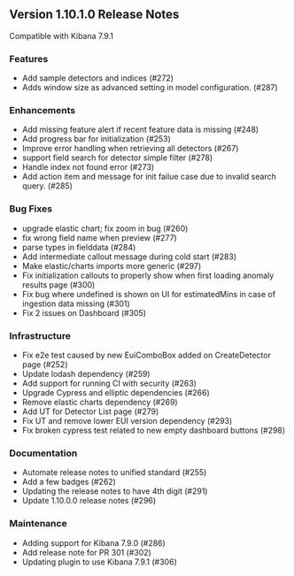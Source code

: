## Version 1.10.1.0 Release Notes

Compatible with Kibana 7.9.1

### Features

* Add sample detectors and indices (#272)
* Adds window size as advanced setting in model configuration. (#287)

### Enhancements

* Add missing feature alert if recent feature data is missing (#248)
* Add progress bar for initialization (#253)
* Improve error handling when retrieving all detectors (#267)
* support field search for detector simple filter (#278)
* Handle index not found error (#273)
* Add action item and message for init failue case due to invalid search query.  (#285)

### Bug Fixes

* upgrade elastic chart; fix zoom in bug (#260)
* fix wrong field name when preview (#277)
* parse types in fielddata (#284)
* Add intermediate callout message during cold start (#283)
* Make elastic/charts imports more generic (#297)
* Fix initialization callouts to properly show when first loading anomaly results page (#300)
* Fix bug where undefined is shown on UI for estimatedMins in case of ingestion data missing (#301)
* Fix 2 issues on Dashboard (#305)

### Infrastructure

* Fix e2e test caused by new EuiComboBox added on CreateDetector page (#252)
* Update lodash dependency (#259)
* Add support for running CI with security (#263)
* Upgrade Cypress and elliptic dependencies (#266)
* Remove elastic charts dependency (#269)
* Add UT for Detector List page (#279)
* Fix UT and remove lower EUI version dependency (#293)
* Fix broken cypress test related to new empty dashboard buttons (#298)

### Documentation

* Automate release notes to unified standard (#255)
* Add a few badges (#262)
* Updating the release notes to have 4th digit (#291)
* Update 1.10.0.0 release notes (#296)

### Maintenance

* Adding support for Kibana 7.9.0 (#286)
* Add release note for PR 301 (#302)
* Updating plugin to use Kibana 7.9.1 (#306)
